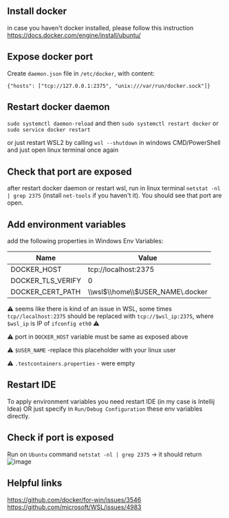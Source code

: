 ## Install docker

in case you haven't docker installed, please follow this instruction https://docs.docker.com/engine/install/ubuntu/

## Expose docker port

Create `daemon.json` file in `/etc/docker`, with content:

`{"hosts": ["tcp://127.0.0.1:2375", "unix:///var/run/docker.sock"]}`

## Restart docker daemon
`sudo systemctl daemon-reload` and then `sudo systemctl restart docker`
 or
`sudo service docker restart`

or just restart WSL2 by calling `wsl --shutdown`  in windows CMD/PowerShell and just open linux terminal once again

## Check that port are exposed
after restart docker daemon or restart wsl, run in linux terminal `netstat -nl | grep 2375` (install `net-tools` if you haven't it). You should see that port are open.

## Add environment variables

add the following properties in Windows Env Variables:

|Name|Value|
--|--
DOCKER_HOST|tcp://localhost:2375
DOCKER_TLS_VERIFY|0
DOCKER_CERT_PATH|\\\\wsl$\\home\\$USER_NAME\\.docker

:warning: seems like there is kind of an issue in WSL, some times `tcp//localhost:2375` should be replaced with `tcp://$wsl_ip:2375`, where `$wsl_ip` is IP of `ifconfig eth0` :warning:

:warning: port in `DOCKER_HOST` variable must be same as exposed above

:warning: `$USER_NAME` -replace this placeholder with your linux user

:warning: `.testcontainers.properties` - were empty

## Restart IDE
To apply environment variables you need restart IDE (in my case is Intellij Idea) OR just specify in `Run/Debug Configuration` these env variables directly.

## Check if port is exposed
Run on `Ubuntu` command `netstat -nl | grep 2375` -> it should return
![image](https://user-images.githubusercontent.com/27007646/177995535-7588b779-9bdf-41b9-9594-447217457d51.png)


## Helpful links
https://github.com/docker/for-win/issues/3546
https://github.com/microsoft/WSL/issues/4983
